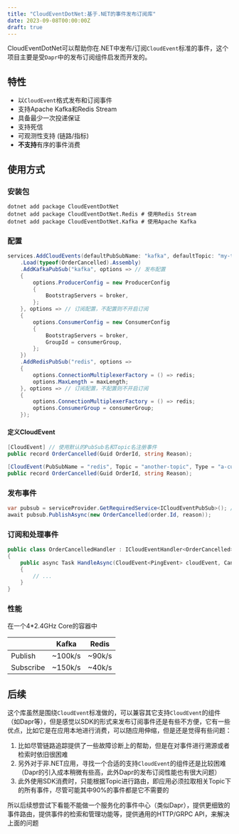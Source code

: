 ```yaml
---
title: "CloudEventDotNet:基于.NET的事件发布订阅库"
date: 2023-09-08T00:00:00Z
draft: true
---
```


CloudEventDotNet可以帮助你在.NET中发布/订阅`CloudEvent`标准的事件，这个项目主要是受`Dapr`中的发布订阅组件启发而开发的。

## 特性

* 以`CloudEvent`格式发布和订阅事件
* 支持Apache Kafka和Redis Stream
* 具备最少一次投递保证
* 支持死信
* 可观测性支持 (链路/指标)
* **不支持**有序的事件消费

## 使用方式

### 安装包

```shell
dotnet add package CloudEventDotNet
dotnet add package CloudEventDotNet.Redis # 使用Redis Stream
dotnet add package CloudEventDotNet.Kafka # 使用Apache Kafka
```

### 配置

```csharp
services.AddCloudEvents(defaultPubSubName: "kafka", defaultTopic: "my-topic")
    .Load(typeof(OrderCancelled).Assembly)
    .AddKafkaPubSub("kafka", options => // 发布配置
    {
        options.ProducerConfig = new ProducerConfig
        {
            BootstrapServers = broker,
        };
    }, options => // 订阅配置，不配置则不开启订阅
    {
        options.ConsumerConfig = new ConsumerConfig
        {
            BootstrapServers = broker,
            GroupId = consumerGroup,
        };
    })
    .AddRedisPubSub("redis", options =>
    {
        options.ConnectionMultiplexerFactory = () => redis;
        options.MaxLength = maxLength;
    }, options => // 订阅配置，不配置则不开启订阅
    {
        options.ConnectionMultiplexerFactory = () => redis;
        options.ConsumerGroup = consumerGroup;
    });
```

#### 定义CloudEvent

```csharp
[CloudEvent] // 使用默认的PubSub名和Topic名注册事件
public record OrderCancelled(Guid OrderId, string Reason);
```

```csharp
[CloudEvent(PubSubName = "redis", Topic = "another-topic", Type = "a-custom-type")] // 指定事件相关属性
public record OrderCancelled(Guid OrderId, string Reason);
```

### 发布事件

```csharp
var pubsub = serviceProvider.GetRequiredService<ICloudEventPubSub>(); // 通过依赖注入获取组件
await pubsub.PublishAsync(new OrderCancelled(order.Id, reason));
```

### 订阅和处理事件

```csharp
public class OrderCancelledHandler : ICloudEventHandler<OrderCancelled>
{
    public async Task HandleAsync(CloudEvent<PingEvent> cloudEvent, CancellationToken token)
    {
        // ...
    }
}
```

### 性能

在一个4*2.4GHz Core的容器中

|           | Kafka   | Redis  |
|-----------|---------|--------|
| Publish   | ~100k/s | ~90k/s |
| Subscribe | ~150k/s | ~40k/s |


## 后续

这个库虽然是围绕`CloudEvent`标准做的，可以兼容其它支持`CloudEvent`的组件（如Dapr等），但是感觉以SDK的形式来发布订阅事件还是有些不方便，它有一些优点，比如它是在应用本地进行消费，可以随应用伸缩，但是还是觉得有些问题：
1. 比如尽管链路追踪提供了一些故障诊断上的帮助，但是在对事件进行溯源或者检索时依旧很困难
2. 另外对于非.NET应用，寻找一个合适的支持`CloudEvent`的组件还是比较困难（Dapr的引入成本稍微有些高，此外Dapr的发布订阅性能也有很大问题）
3. 此外使用SDK消费时，只能根据Topic进行路由，即应用必须拉取相关Topic下的所有事件，尽管可能其中90%的事件都是它不需要的

所以后续想尝试下看能不能做一个服务化的事件中心（类似Dapr），提供更细致的事件路由，提供事件的检索和管理功能等，提供通用的HTTP/GRPC API，来解决上面的问题



